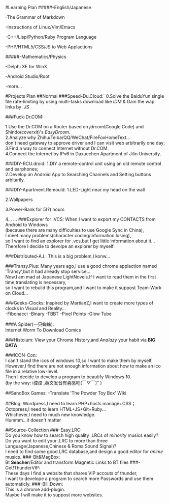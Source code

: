 #Learning Plan
#####-English/Japanese

-The Grammar of Markdown

-Instructions of Linux/Vim/Emacs

-C++/Lisp/Python/Ruby Program Language

-PHP/HTML5/CSS/JS to Web Applactions

#####-Mathematics/Physics

-Delphi XE for WinX

-Android Studio/Root

-more...

#Projects Plan
##Normal
###Speed-Du.Cloud:`
0.Solve the BaiduYun single file rate-limiting by using multi-tasks download like *IDM* & Gain the wap links by *.JS*  

###Fuck-Dr.COM:

 1.Use the Dr.COM on a Router based on *jdrcom*(Google Code) and Shindo(coverxit)'s *EasyDrcom*.   
 2.Analyze why Zhihu/Teiba/QQ/WeChat/FireFoxHomeText...     
   don't need gateway  to approve driver and I can visit web arbitrarily one day;  
 3.Find a way to connect Internet without Dr.COM.  
 4.Connect the Internet by IPv6 in Daxuechen Apartment of Jilin University.  

###DIY-RCU.droid:
  1.DIY a remote-control unit using an old remote control and earphones;  
  2.Develop an Android App to Searching Channels and Setting buttons arbitarily.  
  
###DIY-Apartment.Remould:
  1.LED-Light near my head on the wall
  
  2.Wallpapers
  
  3.Power-Bank for 5(?) hours
  
  4... ...
###Explorer for .VCS:
  When I want to export my CONTACTS from Android to Windows  
  (because there are many difficulties to use Google Sync in China),  
  I meet many problems(character coding/information losing),  
  so I want to find an explorer for .vcs,but I get little information about it...  
  Therefore I decide to devolpe an explorer by myself.  
  
###Distributed-A.I.:
  This is a big problem,I konw...
  
###Transy.Plus:
  Many years ago,I use a good chrome applaction named 'Transy',but it had already stop service...  
  Now,I am mad at Japanese LightNovels.If I want to read them in the first time,translating is necessary,  
  so I want to rebuild this program,and I want to make it suppost Team-Work on Cloud...  

###Geeks-Clocks:
  Inspired by MartianZ,I want to create more types of clocks in Visual and Reality...  
           -Fibonacci  -Binary  -TBBT  -Pixel Points  -Glow Tube

###A Spider(一只蜘蛛):   
                            Internet Worm To Download Comics   
                            
###Histoium:
           View your Chrome History,and *Analazy* your habit via **BIG DATA**
 



###ICON-Con:  
  I can't stand the icos of windows 10,so I want to make them by myself.    
  However,I find there are not enough information about how to make an ico file in a relative low-level.   
  Then I decide to develop a program to beautify Windows 10.   
  (by the way: i控控 ,英文发音有喜感吧(￣▽￣)" )

##SandBox Games:
  -Translate 'The Powder Toy Box' Wiki 

  
##Blog:
  Wordpress,I need to learn PHP+hosts manage+CSS；  
  Octopress,I need to learn HTML+JS+Git+Ruby...  
  Whichever,I need to much new knowledge.  
  Hummm...it doesn't matter  


##Source-Collection
###-Easy.LRC:  
          Do you know how to search high quality .LRCs of *minority* musics  easily?  
          Do you want to edit your .LRC to more than three Language(Japanese,Chinese & Roma Sound Signal)?  
          I need to find some good LRC database,and design a good editor for *anime* musics.
###-Bit&MagBox:  
      Bt **Seacher**/Editor and transform Magnetic Links to BT files
###-Get!ThunderVIP:  
    These days I find a website that shares VIP accouts of thunder,  
    I want to develope a program to search more Passwords and use them automaticly.
###-Bili.Down:  
    This is a chrome add-plugin.  
    Maybe I will make it to suppost more websites.
